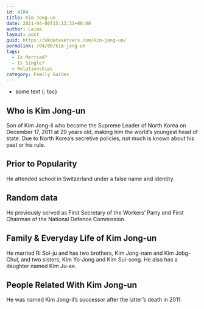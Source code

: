 ```yaml
---
id: 4184
title: Kim Jong-un
date: 2021-04-06T15:13:31+00:00
author: Laima
layout: post
guid: https://ukdataservers.com/kim-jong-un/
permalink: /04/06/kim-jong-un
tags:
  - Is Married?
  - Is Single?
  - Relationships
category: Family Guides
---
```


* some text
{: toc}


## Who is Kim Jong-un
                  
                  
                  
Son of Kim Jong-il who became the Supreme Leader of North Korea on December 17, 2011 at 29 years old, making him the world&#8217;s youngest head of state. Due to North Korea&#8217;s secretive policies, not much is known about his past or his rule.
                  
              
            
              
            
                
                
                
## Prior to Popularity
                  
                  
                  
He attended school in Switzerland under a false name and identity.
                  
              
            
              
            
                
                
                
## Random data
                  
                  
                  
He previously served as First Secretary of the Workers&#8217; Party and First Chairman of the National Defence Commission.
                  
              
            
              
            
                
                
                
## Family & Everyday Life of Kim Jong-un
                  
                  
                  
He married Ri Sol-ju and has two brothers, Kim Jong-nam and Kim Jobg-Chul, and two sisters, Kim Yo-Jong and Kim Sul-song. He also has a daughter named Kim Ju-ae. 
                  
              
            
              
            
                
                
                
## People Related With Kim Jong-un
                  
                  
                  
He was named Kim Jong-il&#8217;s successor after the latter&#8217;s death in 2011.
                  
              
            
              
            
                
              
            
              
              
            
            
              
            
          
          
          